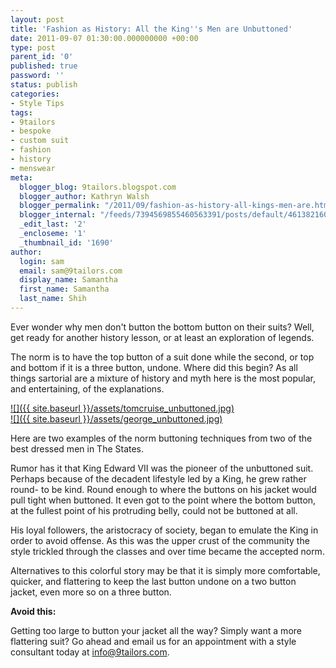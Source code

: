 ```yaml
---
layout: post
title: 'Fashion as History: All the King''s Men are Unbuttoned'
date: 2011-09-07 01:30:00.000000000 +00:00
type: post
parent_id: '0'
published: true
password: ''
status: publish
categories:
- Style Tips
tags:
- 9tailors
- bespoke
- custom suit
- fashion
- history
- menswear
meta:
  blogger_blog: 9tailors.blogspot.com
  blogger_author: Kathryn Walsh
  blogger_permalink: "/2011/09/fashion-as-history-all-kings-men-are.html"
  blogger_internal: "/feeds/7394569855460563391/posts/default/4613821602284600279"
  _edit_last: '2'
  _encloseme: '1'
  _thumbnail_id: '1690'
author:
  login: sam
  email: sam@9tailors.com
  display_name: Samantha
  first_name: Samantha
  last_name: Shih
---
```

Ever wonder why men don't button the bottom button on their suits? Well, get ready for another history lesson, or at least an exploration of legends.

The norm is to have the top button of a suit done while the second, or top and bottom if it is a three button, undone. Where did this begin? As all things sartorial are a mixture of history and myth here is the most popular, and entertaining, of the explanations.

[![]({{ site.baseurl }}/assets/tomcruise_unbuttoned.jpg)](http://3.bp.blogspot.com/-ae6owVLapOc/TmYuqypvCGI/AAAAAAAAAwM/WtO425_vvt0/s1600/tomcruise_unbuttoned.jpg)  
[![]({{ site.baseurl }}/assets/george_unbuttoned.jpg)](http://1.bp.blogspot.com/-JKXv-tulEZc/TmYuqoHS_OI/AAAAAAAAAwE/rys3xuV13LI/s1600/george_unbuttoned.jpg)

Here are two examples of the norm buttoning techniques from two of the best dressed men in The States.

Rumor has it that King Edward VII was the pioneer of the unbuttoned suit. Perhaps because of the decadent lifestyle led by a King, he grew rather round- to be kind. Round enough to where the buttons on his jacket would pull tight when buttoned. It even got to the point where the bottom button, at the fullest point of his protruding belly, could not be buttoned at all.

His loyal followers, the aristocracy of society, began to emulate the King in order to avoid offense. As this was the upper crust of the community the style trickled through the classes and over time became the accepted norm.

Alternatives to this colorful story may be that it is simply more comfortable, quicker, and flattering to keep the last button undone on a two button jacket, even more so on a three button.

**Avoid this:**

Getting too large to button your jacket all the way? Simply want a more flattering suit? Go ahead and email us for an appointment with a style consultant today at info@9tailors.com.